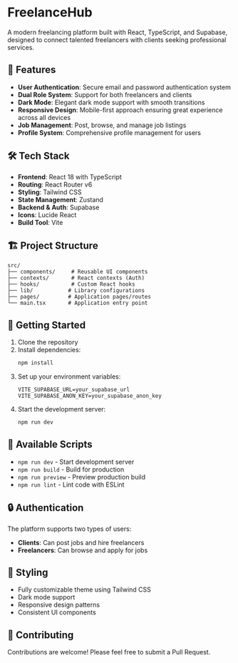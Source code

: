 # FreelanceHub

A modern freelancing platform built with React, TypeScript, and Supabase, designed to connect talented freelancers with clients seeking professional services.

## 🚀 Features

- **User Authentication**: Secure email and password authentication system
- **Dual Role System**: Support for both freelancers and clients
- **Dark Mode**: Elegant dark mode support with smooth transitions
- **Responsive Design**: Mobile-first approach ensuring great experience across all devices
- **Job Management**: Post, browse, and manage job listings
- **Profile System**: Comprehensive profile management for users

## 🛠️ Tech Stack

- **Frontend**: React 18 with TypeScript
- **Routing**: React Router v6
- **Styling**: Tailwind CSS
- **State Management**: Zustand
- **Backend & Auth**: Supabase
- **Icons**: Lucide React
- **Build Tool**: Vite

## 🏗️ Project Structure

```
src/
├── components/     # Reusable UI components
├── contexts/       # React contexts (Auth)
├── hooks/          # Custom React hooks
├── lib/           # Library configurations
├── pages/         # Application pages/routes
└── main.tsx       # Application entry point
```

## 🚦 Getting Started

1. Clone the repository
2. Install dependencies:
   ```bash
   npm install
   ```
3. Set up your environment variables:
   ```env
   VITE_SUPABASE_URL=your_supabase_url
   VITE_SUPABASE_ANON_KEY=your_supabase_anon_key
   ```
4. Start the development server:
   ```bash
   npm run dev
   ```

## 📝 Available Scripts

- `npm run dev` - Start development server
- `npm run build` - Build for production
- `npm run preview` - Preview production build
- `npm run lint` - Lint code with ESLint

## 🔒 Authentication

The platform supports two types of users:
- **Clients**: Can post jobs and hire freelancers
- **Freelancers**: Can browse and apply for jobs

## 🎨 Styling

- Fully customizable theme using Tailwind CSS
- Dark mode support
- Responsive design patterns
- Consistent UI components

## 🤝 Contributing

Contributions are welcome! Please feel free to submit a Pull Request.
